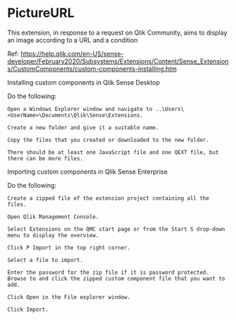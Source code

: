 # PictureURL
This extension, in response to a request on Qlik Community, aims to display an image according to a URL and a condition

Ref: https://help.qlik.com/en-US/sense-developer/February2020/Subsystems/Extensions/Content/Sense_Extensions/CustomComponents/custom-components-installing.htm

Installing custom components in Qlik Sense Desktop

Do the following:

    Open a Windows Explorer window and navigate to ..\Users\<UserName>\Documents\Qlik\Sense\Extensions.

    Create a new folder and give it a suitable name.

    Copy the files that you created or downloaded to the new folder.

    There should be at least one JavaScript file and one QEXT file, but there can be more files.

Importing custom components in Qlik Sense Enterprise

Do the following:

    Create a zipped file of the extension project containing all the files.

    Open Qlik Management Console.

    Select Extensions on the QMC start page or from the Start S drop-down menu to display the overview.

    Click P Import in the top right corner.

    Select a file to import.

    Enter the password for the zip file if it is password protected.
    Browse to and click the zipped custom component file that you want to add.

    Click Open in the File explorer window.

    Click Import.
